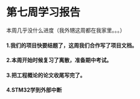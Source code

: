 # 第七周学习报告

本周几乎没什么进度（我外甥这周都在我家里。。。）

#### 1.我们的项目快要结题了，这周我们合作写了项目文档。

#### 2.本周开始时候复习了离散，准备期中考试。

#### 3.把工程概论的论文收尾写完了。

#### 4.STM32学到外部中断